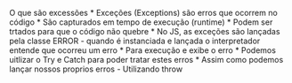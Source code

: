 O que são excessões 
    * Exceções (Exceptions) são erros que ocorrem no código 
    * São capturados em tempo de execução (runtime)
    * Podem ser trtados para que o código não quebre
    * No JS, as exceções são lançadas pela classe ERROR 
        - quando é instanciada e lançada o interpretador entende que ocorreu um erro
    * Para execução e exibe o erro
    * Podemos uitlizar o Try e Catch para poder tratar estes erros
    * Assim como podemos lançar nossos proprios erros
        - Utilizando throw
